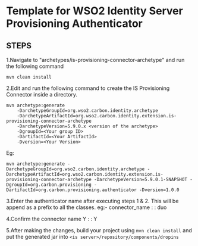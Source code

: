 # Template for WSO2 Identity Server Provisioning Authenticator

## STEPS

1.Navigate to "archetypes/is-provisioning-connector-archetype" and run the following command
```       
mvn clean install
```

2.Edit and run the following command to create the IS Provisioning Connector inside a directory.
```
mvn archetype:generate
    -DarchetypeGroupId=org.wso2.carbon.identity.archetype
    -DarchetypeArtifactId=org.wso2.carbon.identity.extension.is-provisioning-connector-archetype
    -DarchetypeVersion=5.9.0.x <version of the archetype>
    -DgroupId=<Your group ID>
    -DartifactId=<Your ArtifactId>
    -Dversion=<Your Version>
```

Eg:
```
mvn archetype:generate -DarchetypeGroupId=org.wso2.carbon.identity.archetype -DarchetypeArtifactId=org.wso2.carbon.identity.extension.is-provisioning-connector-archetype -DarchetypeVersion=5.9.0.1-SNAPSHOT -DgroupId=org.carbon.provisioning -DartifactId=org.carbon.provisioning.authenticator -Dversion=1.0.0
```
3.Enter the authenticator name after executing steps 1 & 2. This will be append as a prefix to all the classes.
     eg:- connector_name : : duo

4.Confirm the connector name
     Y : : Y

5.After making the changes, build your project using `mvn clean install` and
 put the generated jar into `<is server>/repository/components/dropins`